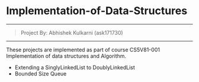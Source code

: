 # Implementation-of-Data-Structures
---
> Project By: Abhishek Kulkarni (ask171730)
---
These projects are implemented as part of course CS5V81-001 Implementation of data structures and Algorithm.

* Extending a SinglyLinkedList to DoublyLinkedList
* Bounded Size Queue
